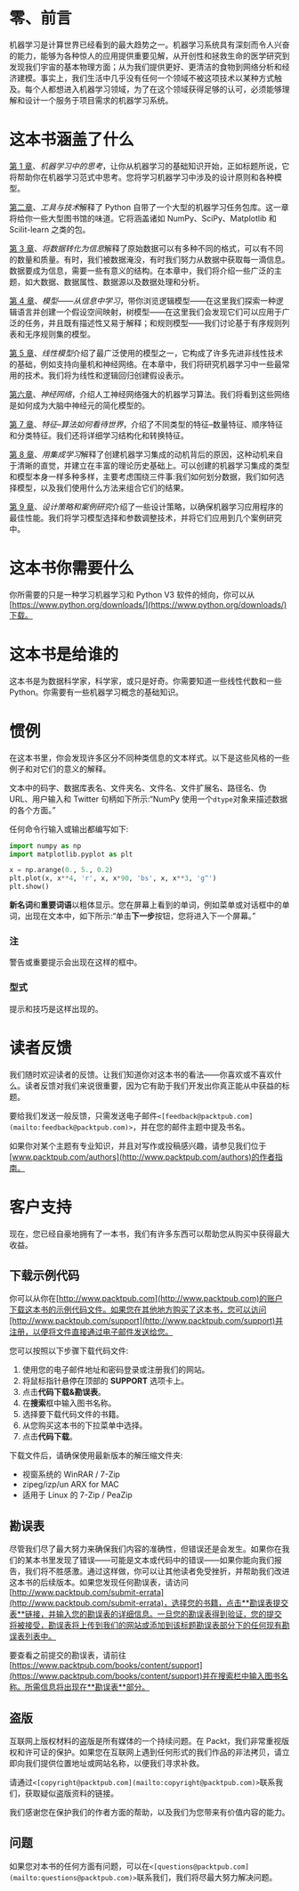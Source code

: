 # 零、前言

机器学习是计算世界已经看到的最大趋势之一。机器学习系统具有深刻而令人兴奋的能力，能够为各种惊人的应用提供重要见解，从开创性和拯救生命的医学研究到发现我们宇宙的基本物理方面；从为我们提供更好、更清洁的食物到网络分析和经济建模。事实上，我们生活中几乎没有任何一个领域不被这项技术以某种方式触及。每个人都想进入机器学习领域，为了在这个领域获得足够的认可，必须能够理解和设计一个服务于项目需求的机器学习系统。

# 这本书涵盖了什么

[第 1 章](1.html "Chapter 1. Thinking in Machine Learning")、*机器学习中的思考*，让你从机器学习的基础知识开始，正如标题所说，它将帮助你在机器学习范式中思考。您将学习机器学习中涉及的设计原则和各种模型。

[第二章](2.html "Chapter 2. Tools and Techniques")、*工具与技术*解释了 Python 自带了一个大型的机器学习任务包库。这一章将给你一些大型图书馆的味道。它将涵盖诸如 NumPy、SciPy、Matplotlib 和 Scilit-learn 之类的包。

[第 3 章](3.html "Chapter 3. Turning Data into Information")、*将数据转化为信息*解释了原始数据可以有多种不同的格式，可以有不同的数量和质量。有时，我们被数据淹没，有时我们努力从数据中获取每一滴信息。数据要成为信息，需要一些有意义的结构。在本章中，我们将介绍一些广泛的主题，如大数据、数据属性、数据源以及数据处理和分析。

[第 4 章](4.html "Chapter 4. Models – Learning from Information")、*模型——从信息中学习*，带你浏览逻辑模型——在这里我们探索一种逻辑语言并创建一个假设空间映射，树模型——在这里我们会发现它们可以应用于广泛的任务，并且既有描述性又易于解释；和规则模型——我们讨论基于有序规则列表和无序规则集的模型。

[第 5 章](5.html "Chapter 5. Linear Models")、*线性模型*介绍了最广泛使用的模型之一，它构成了许多先进非线性技术的基础，例如支持向量机和神经网络。在本章中，我们将研究机器学习中一些最常用的技术。我们将为线性和逻辑回归创建假设表示。

[第六章](6.html "Chapter 6. Neural Networks")、*神经网络*，介绍人工神经网络强大的机器学习算法。我们将看到这些网络是如何成为大脑中神经元的简化模型的。

[第 7 章](7.html "Chapter 7. Features – How Algorithms See the World")、*特征–算法如何看待世界*，介绍了不同类型的特征–数量特征、顺序特征和分类特征。我们还将详细学习结构化和转换特征。

[第 8 章](8.html "Chapter 8. Learning with Ensembles")、*用集成学习*解释了创建机器学习集成的动机背后的原因，这种动机来自于清晰的直觉，并建立在丰富的理论历史基础上。可以创建的机器学习集成的类型和模型本身一样多种多样，主要考虑围绕三件事:我们如何划分数据，我们如何选择模型，以及我们使用什么方法来组合它们的结果。

[第 9 章](9.html "Chapter 9. Design Strategies and Case Studies")、*设计策略和案例研究*介绍了一些设计策略，以确保机器学习应用程序的最佳性能。我们将学习模型选择和参数调整技术，并将它们应用到几个案例研究中。

# 这本书你需要什么

你所需要的只是一种学习机器学习和 Python V3 软件的倾向，你可以从[https://www.python.org/downloads/](https://www.python.org/downloads/)下载。

# 这本书是给谁的

这本书是为数据科学家，科学家，或只是好奇。你需要知道一些线性代数和一些 Python。你需要有一些机器学习概念的基础知识。

# 惯例

在这本书里，你会发现许多区分不同种类信息的文本样式。以下是这些风格的一些例子和对它们的意义的解释。

文本中的码字、数据库表名、文件夹名、文件名、文件扩展名、路径名、伪 URL、用户输入和 Twitter 句柄如下所示:“NumPy 使用一个`dtype`对象来描述数据的各个方面。”

任何命令行输入或输出都编写如下:

```py
import numpy as np
import matplotlib.pyplot as plt

x = np.arange(0., 5., 0.2)
plt.plot(x, x**4, 'r', x, x*90, 'bs', x, x**3, 'g^')
plt.show()

```

**新名词**和**重要词语**以粗体显示。您在屏幕上看到的单词，例如菜单或对话框中的单词，出现在文本中，如下所示:“单击**下一步**按钮，您将进入下一个屏幕。”

### 注

警告或重要提示会出现在这样的框中。

### 型式

提示和技巧是这样出现的。

# 读者反馈

我们随时欢迎读者的反馈。让我们知道你对这本书的看法——你喜欢或不喜欢什么。读者反馈对我们来说很重要，因为它有助于我们开发出你真正能从中获益的标题。

要给我们发送一般反馈，只需发送电子邮件`<[feedback@packtpub.com](mailto:feedback@packtpub.com)>`，并在您的邮件主题中提及书名。

如果你对某个主题有专业知识，并且对写作或投稿感兴趣，请参见我们位于[www.packtpub.com/authors](http://www.packtpub.com/authors)的作者指南。

# 客户支持

现在，您已经自豪地拥有了一本书，我们有许多东西可以帮助您从购买中获得最大收益。

## 下载示例代码

你可以从你在[http://www.packtpub.com](http://www.packtpub.com)的账户下载这本书的示例代码文件。如果您在其他地方购买了这本书，您可以访问[http://www.packtpub.com/support](http://www.packtpub.com/support)并注册，以便将文件直接通过电子邮件发送给您。

您可以按照以下步骤下载代码文件:

1.  使用您的电子邮件地址和密码登录或注册我们的网站。
2.  将鼠标指针悬停在顶部的 **SUPPORT** 选项卡上。
3.  点击**代码下载&勘误表**。
4.  在**搜索**框中输入图书名称。
5.  选择要下载代码文件的书籍。
6.  从您购买这本书的下拉菜单中选择。
7.  点击**代码下载**。

下载文件后，请确保使用最新版本的解压缩文件夹:

*   视窗系统的 WinRAR / 7-Zip
*   zipeg/izp/un ARX for MAC
*   适用于 Linux 的 7-Zip / PeaZip

## 勘误表

尽管我们尽了最大努力来确保我们内容的准确性，但错误还是会发生。如果你在我们的某本书里发现了错误——可能是文本或代码中的错误——如果你能向我们报告，我们将不胜感激。通过这样做，你可以让其他读者免受挫折，并帮助我们改进这本书的后续版本。如果您发现任何勘误表，请访问[http://www.packtpub.com/submit-errata](http://www.packtpub.com/submit-errata)，选择您的书籍，点击**勘误表提交表**链接，并输入您的勘误表的详细信息。一旦您的勘误表得到验证，您的提交将被接受，勘误表将上传到我们的网站或添加到该标题勘误表部分下的任何现有勘误表列表中。

要查看之前提交的勘误表，请前往[https://www.packtpub.com/books/content/support](https://www.packtpub.com/books/content/support)并在搜索栏中输入图书名称。所需信息将出现在**勘误表**部分。

## 盗版

互联网上版权材料的盗版是所有媒体的一个持续问题。在 Packt，我们非常重视版权和许可证的保护。如果您在互联网上遇到任何形式的我们作品的非法拷贝，请立即向我们提供位置地址或网站名称，以便我们寻求补救。

请通过`<[copyright@packtpub.com](mailto:copyright@packtpub.com)>`联系我们，获取疑似盗版资料的链接。

我们感谢您在保护我们的作者方面的帮助，以及我们为您带来有价值内容的能力。

## 问题

如果您对本书的任何方面有问题，可以在`<[questions@packtpub.com](mailto:questions@packtpub.com)>`联系我们，我们将尽最大努力解决问题。